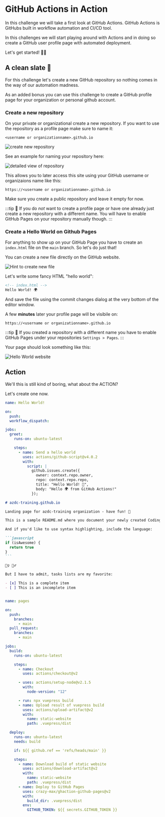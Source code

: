 # GitHub Actions in Action

In this challenge we will take a first look at GitHub Actions. GitHub Actions is
GitHubs built in workflow automation and CI/CD tool.

In this challenges we will start playing around with Actions and in doing so
create a GitHub user profile page with automated deployment.

Let's get started! 💪👩

## A clean slate 🧻

For this challenge let's create a new GitHub repository so nothing comes in the
way of our automation madness.

As an added bonus you can use this challenge to create a GitHub profile page for
your organization or personal github account.

### Create a new repository

On your private or organizational create a new repository. If you want to use
the repository as a profile page make sure to name it:

`<username or organizationname>.github.io`

![create new repository](./images/create-new-repository-1.png)

See an example for naming your repository here:

![detailed view of repository](./images/create-new-repository-2.png)

This allows you to later access this site using your GitHub username or
organizaions name like this:

`https://<username or organizationname>.github.io`

Make sure you create a public repository and leave it empty for now.

:::tip
📝 If you do _not_ want to create a profile page or have one already just
create a new repository with a different name. You will have to enable GitHub
Pages on your repository manually though.
:::

### Create a Hello World on Github Pages

For anything to show up on your GitHub Page you have to create an `index.html`
file on the `main` branch. So let's do just that!

You can create a new file directly on the GitHub website.

![Hint to create new file](./images/create-new-file.png)

Let's write some fancy HTML "hello world":

```html
<!-- index.html -->
Hello World! 🌍
```

And save the file using the commit changes dialog at the very bottom of the
editor window.

A few **minutes** later your profile page will be visibile on:

`https://<username or organizationname>.github.io`

:::tip
📝 If you created a repository with a different name you have to enable
GitHub Pages under your repositories `Settings > Pages`.
:::

Your page should look something like this:

![Hello World website](./images/hello-world.png)

## Action

We'll this is still kind of boring, what about the ACTION?

Let's create one now.

```yaml
name: Hello World!

on:
  push:
  workflow_dispatch:

jobs:
  greet:
    runs-on: ubuntu-latest

    steps:
      - name: Send a hello world
        uses: actions/github-script@v4.0.2
        with:
          script: |
            github.issues.create({
              owner: context.repo.owner,
              repo: context.repo.repo,
              title: "Hello World! 👋",
              body: "Hello 🌍 from GitHub Actions!"
            });
```

````md
# azdc-training.github.io

Landing page for azdc-training organization - have fun! 🚀

This is a sample README.md where you document your newly created Coding Dreams! 🧚‍♀️ 🧚‍♂️

And if you'd like to use syntax highlighting, include the language:

```javascript
if (isAwesome) {
  return true
}
```

🦸‍♀️ 🦸‍♂️

But I have to admit, tasks lists are my favorite:

- [x] This is a complete item
- [ ] This is an incomplete item

````


```yml

name: pages

on:
  push:
    branches:
      - main
  pull_request:
    branches:
      - main

jobs:
  build:
    runs-on: ubuntu-latest

    steps:
      - name: Checkout
        uses: actions/checkout@v2

      - uses: actions/setup-node@v2.1.5
        with:
          node-version: "12"

      - run: npx vuepress build
      - name: Upload result of vuepress build
        uses: actions/upload-artifact@v2
        with:
          name: static-website
          path: .vuepress/dist

  deploy:
    runs-on: ubuntu-latest
    needs: build

    if: ${{ github.ref == 'refs/heads/main' }}

    steps:
      - name: Download build of static website
        uses: actions/download-artifact@v2
        with:
          name: static-website
          path: .vuepress/dist
      - name: Deploy to GitHub Pages
        uses: crazy-max/ghaction-github-pages@v2
        with:
          build_dir: .vuepress/dist
        env:
          GITHUB_TOKEN: ${{ secrets.GITHUB_TOKEN }}


```
